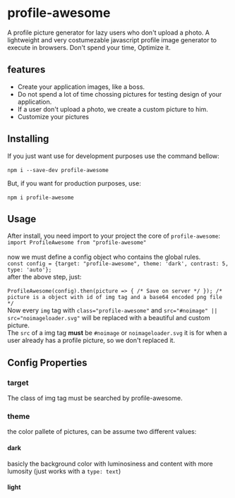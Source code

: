 # profile-awesome

A profile picture generator for lazy users who don't upload a photo.
A lightweight and very costumezable javascript profile image generator to execute in browsers.
Don't spend your time, Optimize it.

## features

- Create your application images, like a boss.
- Do not spend a lot of time chossing pictures for testing design of your application.
- If a user don't upload a photo, we create a custom picture to him.
- Customize your pictures

## Installing

If you just want use for development purposes use the command bellow:\
\
`npm i --save-dev profile-awesome`

But, if you want for production purposes, use:\
\
`npm i profile-awesome`

## Usage

After install, you need import to your project the core of `profile-awesome`:
\
`import ProfileAwesome from "profile-awesome"`\
\
now we must define a config object who contains the global rules.
\
`const config = {target: "profile-awesome", theme: 'dark', contrast: 5, type: 'auto'};`
\
after the above step, just:\
\
`ProfileAwesome(config).then(picture => { /* Save on server */ }); /* picture is a object with id of img tag and a base64 encoded png file */`
\
Now every `img` tag with `class="profile-awesome"` and `src="#noimage" || src="noimageloader.svg"` will be
replaced with a beautiful and custom picture.\
The `src` of a img tag **must** be `#noimage` or `noimageloader.svg` it is for when a user already has a profile
picture, so we don't replaced it.

## Config Properties

### target

The class of img tag must be searched by profile-awesome.

### theme

the color pallete of pictures, can be assume two different values:

#### dark

basicly the background color with luminosiness and content with more lumosity (just works with a `type: text`)

#### light

